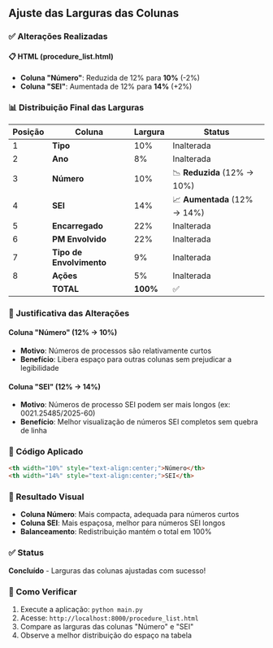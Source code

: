 ## Ajuste das Larguras das Colunas

### ✅ Alterações Realizadas

#### 📋 HTML (procedure_list.html)
- **Coluna "Número"**: Reduzida de 12% para **10%** (-2%)
- **Coluna "SEI"**: Aumentada de 12% para **14%** (+2%)

### 📊 Distribuição Final das Larguras

| Posição | Coluna | Largura | Status |
|---------|--------|---------|--------|
| 1 | **Tipo** | 10% | Inalterada |
| 2 | **Ano** | 8% | Inalterada |
| 3 | **Número** | 10% | 📉 **Reduzida** (12% → 10%) |
| 4 | **SEI** | 14% | 📈 **Aumentada** (12% → 14%) |
| 5 | **Encarregado** | 22% | Inalterada |
| 6 | **PM Envolvido** | 22% | Inalterada |
| 7 | **Tipo de Envolvimento** | 9% | Inalterada |
| 8 | **Ações** | 5% | Inalterada |
| | **TOTAL** | **100%** | ✅ |

### 🎯 Justificativa das Alterações

#### Coluna "Número" (12% → 10%)
- **Motivo**: Números de processos são relativamente curtos
- **Benefício**: Libera espaço para outras colunas sem prejudicar a legibilidade

#### Coluna "SEI" (12% → 14%)
- **Motivo**: Números de processo SEI podem ser mais longos (ex: 0021.25485/2025-60)
- **Benefício**: Melhor visualização de números SEI completos sem quebra de linha

### 📄 Código Aplicado

```html
<th width="10%" style="text-align:center;">Número</th>
<th width="14%" style="text-align:center;">SEI</th>
```

### 🎨 Resultado Visual
- **Coluna Número**: Mais compacta, adequada para números curtos
- **Coluna SEI**: Mais espaçosa, melhor para números SEI longos
- **Balanceamento**: Redistribuição mantém o total em 100%

### ✅ Status
**Concluído** - Larguras das colunas ajustadas com sucesso!

### 🚀 Como Verificar
1. Execute a aplicação: `python main.py`
2. Acesse: `http://localhost:8000/procedure_list.html`
3. Compare as larguras das colunas "Número" e "SEI"
4. Observe a melhor distribuição do espaço na tabela
